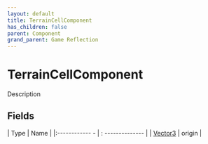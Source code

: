 ```yaml
---
layout: default
title: TerrainCellComponent
has_children: false
parent: Component
grand_parent: Game Reflection
---
```

# TerrainCellComponent
Description 

## Fields
| Type | Name |
|:------------ - | : -------------- |
| [Vector3](game-reflection/classes/vector3.md) | origin |
